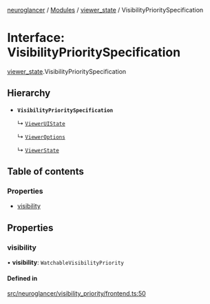 [neuroglancer](../README.md) / [Modules](../modules.md) / [viewer\_state](../modules/viewer_state.md) / VisibilityPrioritySpecification

# Interface: VisibilityPrioritySpecification

[viewer_state](../modules/viewer_state.md).VisibilityPrioritySpecification

## Hierarchy

- **`VisibilityPrioritySpecification`**

  ↳ [`ViewerUIState`](data_panel_layout.ViewerUIState.md)

  ↳ [`ViewerOptions`](viewer.ViewerOptions.md)

  ↳ [`ViewerState`](viewer_state.ViewerState.md)

## Table of contents

### Properties

- [visibility](viewer_state.VisibilityPrioritySpecification.md#visibility)

## Properties

### visibility

• **visibility**: `WatchableVisibilityPriority`

#### Defined in

[src/neuroglancer/visibility_priority/frontend.ts:50](https://github.com/ActiveBrainAtlas2/neuroglancer/blob/958d23e0/src/neuroglancer/visibility_priority/frontend.ts#L50)
